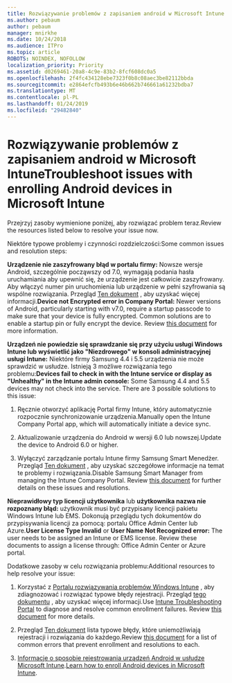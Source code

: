 ```yaml
---
title: Rozwiązywanie problemów z zapisaniem android w Microsoft Intune
ms.author: pebaum
author: pebaum
manager: mnirkhe
ms.date: 10/24/2018
ms.audience: ITPro
ms.topic: article
ROBOTS: NOINDEX, NOFOLLOW
localization_priority: Priority
ms.assetid: d0269461-20a8-4c9e-83b2-8fcf608dc0a5
ms.openlocfilehash: 2f4fc434128ebe7323f0b8c08aec3be82112bbda
ms.sourcegitcommit: e2864efcfb493b6e46b662b746661a61232bdba7
ms.translationtype: MT
ms.contentlocale: pl-PL
ms.lasthandoff: 01/24/2019
ms.locfileid: "29482840"
---
```

# <a name="troubleshoot-issues-with-enrolling-android-devices-in-microsoft-intune"></a><span data-ttu-id="507e5-102">Rozwiązywanie problemów z zapisaniem android w Microsoft Intune</span><span class="sxs-lookup"><span data-stu-id="507e5-102">Troubleshoot issues with enrolling Android devices in Microsoft Intune</span></span>

<span data-ttu-id="507e5-103">Przejrzyj zasoby wymienione poniżej, aby rozwiązać problem teraz.</span><span class="sxs-lookup"><span data-stu-id="507e5-103">Review the resources listed below to resolve your issue now.</span></span>
  
<span data-ttu-id="507e5-104">Niektóre typowe problemy i czynności rozdzielczości:</span><span class="sxs-lookup"><span data-stu-id="507e5-104">Some common issues and resolution steps:</span></span>
  
 <span data-ttu-id="507e5-p101">**Urządzenie nie zaszyfrowany błąd w portalu firmy:** Nowsze wersje Android, szczególnie począwszy od 7.0, wymagają podania hasła uruchamiania aby upewnić się, że urządzenie jest całkowicie zaszyfrowany. Aby włączyć numer pin uruchomienia lub urządzenie w pełni szyfrowania są wspólne rozwiązania. Przegląd [Ten dokument](https://docs.microsoft.com/en-us/intune-user-help/your-device-appears-encrypted-but-cp-says-otherwise-android) , aby uzyskać więcej informacji.</span><span class="sxs-lookup"><span data-stu-id="507e5-p101">**Device not Encrypted error in Company Portal:** Newer versions of Android, particularly starting with v7.0, require a startup passcode to make sure that your device is fully encrypted. Common solutions are to enable a startup pin or fully encrypt the device. Review [this document](https://docs.microsoft.com/en-us/intune-user-help/your-device-appears-encrypted-but-cp-says-otherwise-android) for more information.</span></span> 
  
 <span data-ttu-id="507e5-p102">**Urządzeń nie powiedzie się sprawdzanie się przy użyciu usługi Windows Intune lub wyświetlić jako "Niezdrowego" w konsoli administracyjnej usługi Intune:** Niektóre firmy Samsung 4.4 i 5.5 urządzenia nie może sprawdzić w usłudze. Istnieją 3 możliwe rozwiązania tego problemu:</span><span class="sxs-lookup"><span data-stu-id="507e5-p102">**Devices fail to check in with the Intune service or display as "Unhealthy" in the Intune admin console:** Some Samsung 4.4 and 5.5 devices may not check into the service. There are 3 possible solutions to this issue:</span></span> 
  
1. <span data-ttu-id="507e5-110">Ręcznie otworzyć aplikację Portal firmy Intune, który automatycznie rozpocznie synchronizowanie urządzenia.</span><span class="sxs-lookup"><span data-stu-id="507e5-110">Manually open the Intune Company Portal app, which will automatically initiate a device sync.</span></span>
    
2. <span data-ttu-id="507e5-111">Aktualizowanie urządzenia do Android w wersji 6.0 lub nowszej.</span><span class="sxs-lookup"><span data-stu-id="507e5-111">Update the device to Android 6.0 or higher.</span></span>
    
3. <span data-ttu-id="507e5-p103">Wyłączyć zarządzanie portalu Intune firmy Samsung Smart Menedżer. Przegląd [Ten dokument](https://docs.microsoft.com/en-us/intune-classic/troubleshoot/troubleshoot-device-enrollment-in-intune#devices-fail-to-check-in-with-the-intune-service-and-display-as-unhealthy-in-the-intune-admin-console) , aby uzyskać szczegółowe informacje na temat te problemy i rozwiązania.</span><span class="sxs-lookup"><span data-stu-id="507e5-p103">Disable Samsung Smart Manager from managing the Intune Company Portal. Review [this document](https://docs.microsoft.com/en-us/intune-classic/troubleshoot/troubleshoot-device-enrollment-in-intune#devices-fail-to-check-in-with-the-intune-service-and-display-as-unhealthy-in-the-intune-admin-console) for further details on these issues and resolutions.</span></span> 
    
 <span data-ttu-id="507e5-p104">**Nieprawidłowy typ licencji użytkownika** lub **użytkownika nazwa nie rozpoznany błąd:** użytkownik musi być przypisany licencji pakietu Windows Intune lub EMS. Dokonują przeglądu tych dokumentów do przypisywania licencji za pomocą: portalu Office Admin Center lub Azure.</span><span class="sxs-lookup"><span data-stu-id="507e5-p104">**User License Type Invalid** or **User Name Not Recognized error:** The user needs to be assigned an Intune or EMS license. Review these documents to assign a license through: Office Admin Center or Azure portal.</span></span> 
  
<span data-ttu-id="507e5-116">Dodatkowe zasoby w celu rozwiązania problemu:</span><span class="sxs-lookup"><span data-stu-id="507e5-116">Additional resources to help resolve your issue:</span></span>
  
1. <span data-ttu-id="507e5-p105">Korzystać z [Portalu rozwiązywania problemów Windows Intune](https://devicemanagement.microsoft.com/#blade/Microsoft_Intune_DeviceSettings/TroubleshootBlade) , aby zdiagnozować i rozwiązać typowe błędy rejestracji. Przegląd [tego dokumentu](https://docs.microsoft.com/en-us/intune/help-desk-operators) , aby uzyskać więcej informacji.</span><span class="sxs-lookup"><span data-stu-id="507e5-p105">Use [Intune Troubleshooting Portal](https://devicemanagement.microsoft.com/#blade/Microsoft_Intune_DeviceSettings/TroubleshootBlade) to diagnose and resolve common enrollment failures. Review [this document](https://docs.microsoft.com/en-us/intune/help-desk-operators) for more details.</span></span> 
    
2. <span data-ttu-id="507e5-119">Przegląd [Ten dokument](https://docs.microsoft.com/en-us/intune-classic/Troubleshoot/troubleshoot-device-enrollment-in-intune) lista typowe błędy, które uniemożliwiają rejestracji i rozwiązania do każdego.</span><span class="sxs-lookup"><span data-stu-id="507e5-119">Review [this document](https://docs.microsoft.com/en-us/intune-classic/Troubleshoot/troubleshoot-device-enrollment-in-intune) for a list of common errors that prevent enrollment and resolutions to each.</span></span> 
    
3. <span data-ttu-id="507e5-120">[Informacje o sposobie rejestrowania urządzeń Android w usłudze Microsoft Intune](https://docs.microsoft.com/en-us/intune/android-enroll).</span><span class="sxs-lookup"><span data-stu-id="507e5-120">[Learn how to enroll Android devices in Microsoft Intune](https://docs.microsoft.com/en-us/intune/android-enroll).</span></span>
    

